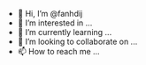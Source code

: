 - 👋 Hi, I’m @fanhdij
- 👀 I’m interested in ...
- 🌱 I’m currently learning ...
- 💞️ I’m looking to collaborate on ...
- 📫 How to reach me ...

<!---
fanhdij/fanhdij is a ✨ special ✨ repository because its `README.md` (this file) appears on your GitHub profile.
You can click the Preview link to take a look at your changes.
--->
